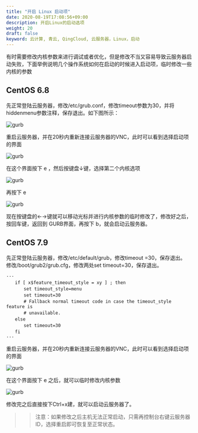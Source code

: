 ```yaml
---
title: "开启 Linux 启动项"
date: 2020-08-19T17:08:56+09:00
description: 开启Linux的启动选项
weight: 20
draft: false
keyword: 云计算, 青云, QingCloud, 云服务器，Linux，启动
---
```


有时需要修改内核参数来进行调试或者优化，但是修改不当又容易导致云服务器启动失败，下面举例说明几个操作系统如何在启动的时候进入启动项，临时修改一些内核的参数

## CentOS 6.8

先正常登陆云服务器，修改/etc/grub.conf，修改timeout参数为30，并将hiddenmenu参数注释，保存退出。如下图所示：

![gurb](../../_images/grub_1.png)

重启云服务器，并在20秒内重新连接云服务器的VNC，此时可以看到选择启动项的界面

![gurb](../../_images/grub_2.png)

在这个界面按下 e ，然后按键盘↓键，选择第二个内核选项

![gurb](../../_images/grub_3.png)

再按下 e

![gurb](../../_images/grub_4.png)

现在按键盘的←→键就可以移动光标并进行内核参数的临时修改了，修改好之后，按回车键，返回到 GURB界面，再按下 b，就会启动云服务器。


## CentOS 7.9

先正常登陆云服务器，修改/etc/default/grub，修改timeout =30，保存退出。
修改/boot/grub2/grub.cfg，修改两处set timeout=30，保存退出。

```
···
　　if [ x$feature_timeout_style = xy ] ; then
　　　　set timeout_style=menu
　　　　set timeout=30
　　　　# Fallback normal timeout code in case the timeout_style feature is
　　　　# unavailable.
　　else
　　　　set timeout=30
　　fi
···
```

重启云服务器，并在20秒内重新连接云服务器的VNC，此时可以看到选择启动项的界面

![gurb](../../_images/grub_5.png)

在这个界面按下 e 之后，就可以临时修改内核参数

![gurb](../../_images/grub_6.png)

修改完之后直接按下Ctrl+x建，就可以启动云服务器了。



>>注意：如果修改之后主机无法正常启动，只需再控制台右键云服务器 ID，选择重启即可恢复至正常状态。